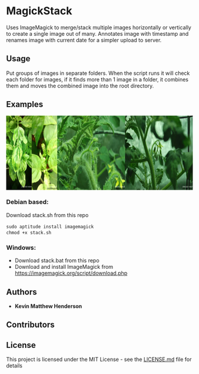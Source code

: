 # MagickStack

Uses ImageMagick to merge/stack multiple images horizontally or vertically to create a single image out of many.  Annotates image with timestamp and renames image with current date for a simpler upload to server.

## Usage

Put groups of images in separate folders.  When the script runs it will check each folder for images, if it finds more than 1 image in a folder, it combines them and moves the combined image into the root directory. 

## Examples

<img src="https://github.com/niveknosredneh/MagickStack/blob/main/Examples/Examples_2023-12-03.jpg" height="200" align="middle">


### Debian based:

Download stack.sh from this repo
```
sudo aptitude install imagemagick
chmod +x stack.sh
```
### Windows:
- Download stack.bat from this repo
- Download and install ImageMagick from https://imagemagick.org/script/download.php



## Authors

* **Kevin Matthew Henderson**

## Contributors

## License

This project is licensed under the MIT License - see the [LICENSE.md](https://github.com/niveknosredneh/PFSG/blob/master/LICENSE) file for details
